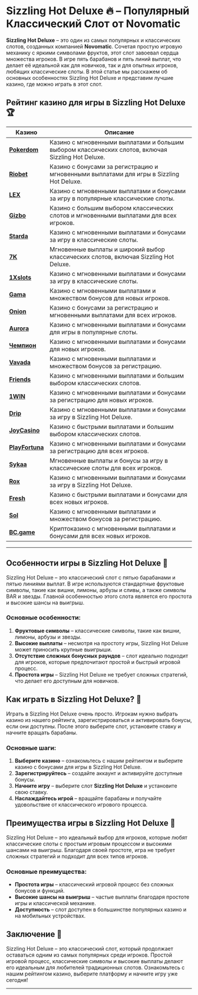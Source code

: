 # Sizzling Hot Deluxe 🔥 – Популярный Классический Слот от Novomatic

**Sizzling Hot Deluxe** – это один из самых популярных и классических слотов, созданных компанией **Novomatic**. Сочетая простую игровую механику с яркими символами фруктов, этот слот завоевал сердца множества игроков. В игре пять барабанов и пять линий выплат, что делает её идеальной как для новичков, так и для опытных игроков, любящих классические слоты. В этой статье мы расскажем об основных особенностях Sizzling Hot Deluxe и представим лучшие казино, где можно играть в этот слот.

## Рейтинг казино для игры в Sizzling Hot Deluxe 🏆

| Казино             | Описание                                                                                  |
|--------------------|-------------------------------------------------------------------------------------------|
| [**Pokerdom**](https://brandplay.link/4k77v2yx)      | Казино с мгновенными выплатами и большим выбором классических слотов, включая Sizzling Hot Deluxe. |
| [**Riobet**](https://brandplay.link/7xBLTPyj)        | Казино с бонусами за регистрацию и мгновенными выплатами для игры в Sizzling Hot Deluxe.         |
| [**LEX**](https://brandplay.link/zW4hdDFV)           | Казино с мгновенными выплатами и бонусами за игру в популярные классические слоты.              |
| [**Gizbo**](https://brandplay.link/bprXw4YV)         | Казино с большим выбором классических слотов и мгновенными выплатами для всех игроков.          |
| [**Starda**](https://brandplay.link/fB7xwRFL)        | Казино с мгновенными выплатами и бонусами за игру в классические слоты.                         |
| [**7K**](https://brandplay.link/BvQyFShp)            | Мгновенные выплаты и широкий выбор классических слотов, включая Sizzling Hot Deluxe.            |
| [**1Xslots**](https://brandplay.link/hSB1khtr)       | Казино с мгновенными выплатами и бонусами за игру в классические слоты.                        |
| [**Gama**](https://brandplay.link/j6NMKsDz)          | Казино с мгновенными выплатами и множеством бонусов для новых игроков.                         |
| [**Onion**](https://brandplay.link/zBGRVpQ9)         | Казино с бонусами за регистрацию и мгновенными выплатами для всех игроков.                     |
| [**Aurora**](https://10trafic-stat2.com/click/668546556bcc6313411604bd/6766/13032/subaccount)        | Казино с мгновенными выплатами и бонусами для игры в популярные слоты.                         |
| [**Чемпион**](https://temon-gter.cfd/go/lRq?p80412p304504pcc44t17455)       | Казино с мгновенными выплатами и бонусами для новых игроков.                                  |
| [**Vavada**](https://vavadapartner.pro/?promo=ea5c9275-6854-4505-94fc-95ab18221945-linkb2)        | Казино с мгновенными выплатами и множеством бонусов за регистрацию.                            |
| [**Friends**](https://gofriends.run/linkb2)       | Казино с мгновенными выплатами и большим выбором классических слотов.                         |
| [**1WIN**](https://brandplay.link/smXVpBbG)          | Казино с мгновенными выплатами и бонусами за регистрацию для новых игроков.                   |
| [**Drip**](https://drp-ircp01.com/c07e6a3db)          | Казино с мгновенными выплатами и бонусами за игру в Sizzling Hot Deluxe.                       |
| [**JoyCasino**](https://rpc30.call2me.pro/?/ru/registration?apkpop=0&partner=p24970p3291217pc98f)     | Казино с быстрыми выплатами и большим выбором классических слотов.                           |
| [**PlayFortuna**](https://fortunapromo.net/alt/playfortuna/registration?0dc4a9362a71feb7e3f165fb8e766f70)   | Казино с мгновенными выплатами и бонусами за регистрацию для всех игроков.                   |
| [**Sykaa**](https://s-two-way.com/?source=linkb2&pid=30697)         | Мгновенные выплаты и бонусы за игру в классические слоты для всех игроков.                    |
| [**Rox**](https://rox-pvwfpjgcxe.com/cb1ee18a5)           | Казино с мгновенными выплатами и бонусами за игру в Sizzling Hot Deluxe.                     |
| [**Fresh**](https://fresh-eumwkxwao.com/c3f7b485d)         | Казино с быстрыми выплатами и бонусами для всех новых игроков.                               |
| [**Sol**](https://sol-mmtdzfbaco.com/cb2415bca)           | Казино с мгновенными выплатами и множеством бонусов за регистрацию.                          |
| [**BC.game**](https://partnerbcgame.com/dcc53d441)        | Криптоказино с мгновенными выплатами и бонусами для всех новых игроков.                      |

---

## Особенности игры в Sizzling Hot Deluxe 🍒

Sizzling Hot Deluxe – это классический слот с пятью барабанами и пятью линиями выплат. В игре используются стандартные фруктовые символы, такие как вишни, лимоны, арбузы и сливы, а также символы BAR и звезды. Главной особенностью этого слота является его простота и высокие шансы на выигрыш.

### Основные особенности:

1. **Фруктовые символы** – классические символы, такие как вишни, лимоны, арбузы и звезды.
2. **Высокие выплаты** – несмотря на простоту игры, Sizzling Hot Deluxe может приносить крупные выигрыши.
3. **Отсутствие сложных бонусных раундов** – слот идеально подходит для игроков, которые предпочитают простой и быстрый игровой процесс.
4. **Простота игры** – Sizzling Hot Deluxe не требует сложных стратегий, что делает его доступным для новичков.

## Как играть в Sizzling Hot Deluxe? 🎰

Играть в Sizzling Hot Deluxe очень просто. Игрокам нужно выбрать казино из нашего рейтинга, зарегистрироваться и активировать бонусы, если они доступны. После этого выберите слот, установите ставку и начните вращать барабаны.

### Основные шаги:

1. **Выберите казино** – ознакомьтесь с нашим рейтингом и выберите казино с бонусами для игры в Sizzling Hot Deluxe.
2. **Зарегистрируйтесь** – создайте аккаунт и активируйте доступные бонусы.
3. **Начните игру** – выберите слот **Sizzling Hot Deluxe** и установите свою ставку.
4. **Наслаждайтесь игрой** – вращайте барабаны и получайте удовольствие от классического игрового процесса.

## Преимущества игры в Sizzling Hot Deluxe 🌟

Sizzling Hot Deluxe – это идеальный выбор для игроков, которые любят классические слоты с простым игровым процессом и высокими шансами на выигрыш. Благодаря своей простоте, игра не требует сложных стратегий и подходит для всех типов игроков.

### Основные преимущества:

- **Простота игры** – классический игровой процесс без сложных бонусов и функций.
- **Высокие шансы на выигрыш** – частые выплаты благодаря простоте игры и классической механике.
- **Доступность** – слот доступен в большинстве популярных казино и на мобильных устройствах.

## Заключение 🎲

Sizzling Hot Deluxe – это классический слот, который продолжает оставаться одним из самых популярных среди игроков. Простой игровой процесс, классические символы и высокие выплаты делают его идеальным для любителей традиционных слотов. Ознакомьтесь с нашим рейтингом казино, выберите платформу и начните игру уже сегодня!

---

